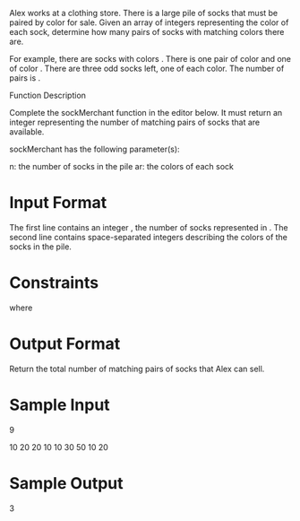 Alex works at a clothing store. There is a large pile of socks that must be paired by color for sale. Given an array of integers representing the color of each sock, determine how many pairs of socks with matching colors there are.

For example, there are  socks with colors . There is one pair of color  and one of color . There are three odd socks left, one of each color. The number of pairs is .

Function Description

Complete the sockMerchant function in the editor below. It must return an integer representing the number of matching pairs of socks that are available.

sockMerchant has the following parameter(s):

n: the number of socks in the pile
ar: the colors of each sock

# Input Format

The first line contains an integer , the number of socks represented in .
The second line contains  space-separated integers describing the colors  of the socks in the pile.

# Constraints

 where 

# Output Format

Return the total number of matching pairs of socks that Alex can sell.

# Sample Input

9

10 20 20 10 10 30 50 10 20

# Sample Output

3
